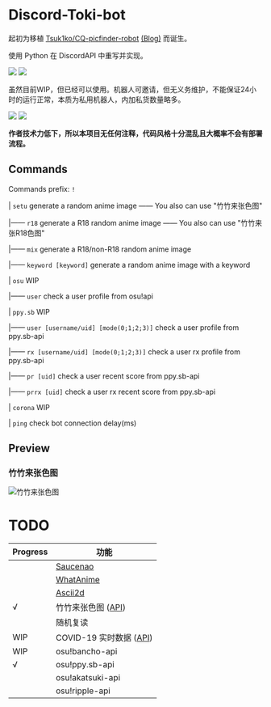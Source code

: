 # Discord-Toki-bot
起初为移植 [Tsuk1ko/CQ-picfinder-robot](https://github.com/Tsuk1ko/CQ-picfinder-robot) [(Blog)](https://moe.best/projects/qq-robot-picfinder.html) 而诞生。

使用 Python 在 DiscordAPI 中重写并实现。

[![](https://img.shields.io/badge/Made%20with-Python%203.8.1-brightgreen)](https://www.python.org/downloads/) [![](https://img.shields.io/badge/lib-discord.py-brightgreen)](https://github.com/Rapptz/discord.py/)

虽然目前WIP，但已经可以使用。机器人可邀请，但无义务维护，不能保证24小时的运行正常，本质为私用机器人，内加私货数量略多。

[![](https://img.shields.io/badge/Bot-invite%20link-blue)](https://discordapp.com/api/oauth2/authorize?client_id=687568148354170896&permissions=0&scope=bot) [![](https://img.shields.io/badge/Discord-Support%20server-blue)](https://discord.gg/MPU5qxE)

**作者技术力低下，所以本项目无任何注释，代码风格十分混乱且大概率不会有部署流程。**

## Commands
Commands prefix: `!`

| `setu`      generate a random anime image  —— You also can use "竹竹来张色图"

|—— `r18`      generate a R18 random anime image  —— You also can use "竹竹来张R18色图"

|—— `mix`	  generate a R18/non-R18 random anime image

|—— `keyword [keyword]`      generate a random anime image with a keyword

| `osu`      WIP

|—— `user`     check a user profile from osu!api

| `ppy.sb`      WIP

|—— `user [username/uid] [mode(0;1;2;3)]`     check a user profile from ppy.sb-api

|—— `rx [username/uid] [mode(0;1;2;3)]`     check a user rx profile from ppy.sb-api

|—— `pr [uid]`     check a user recent score from ppy.sb-api

|—— `prrx [uid]`     check a user rx recent score from ppy.sb-api

| `corona`      WIP

| `ping`      check bot connection delay(ms)

## Preview

### 竹竹来张色图
![竹竹来张色图](https://i.imgur.com/oiVip6K.png)

# TODO

| Progress | 功能 |
|  ----    | ----  |
|          | [Saucenao](https://saucenao.com/) |
|          | [WhatAnime](https://trace.moe/)   |
|          | [Ascii2d](https://ascii2d.net/)   |
|√         | 竹竹来张色图 ([API](https://yww.uy/setuapi))  |
|          | 随机复读                           |
|WIP       | COVID-19 实时数据 ([API](https://github.com/NovelCOVID/API))                 |
|WIP       | osu!bancho-api                          |
|√         | osu!ppy.sb-api                          |
|          | osu!akatsuki-api                          |
|          | osu!ripple-api                          |
